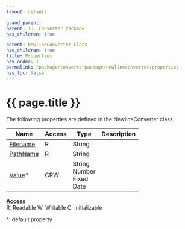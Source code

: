 ```yaml
---
layout: default

grand_parent: 
parent: 13. Converter Package
has_children: true

parent: NewlineConverter Class
has_children: true
title: Properties
nav_order: 1
permalink: /package/converterpackage/newlineconverter/properties
has_toc: false
---
```

# {{ page.title }}

The following properties are defined in the NewlineConverter class.

|Name       | Access | Type   | Description |
|----------	|--------|--------|-------------|
| [Filename](/package/converterpackage/newlineconverter/properties/filename) | R | String | |
| [PathName](/package/converterpackage/newlineconverter/properties/pathname) | R | String | |
| [Value](/package/converterpackage/newlineconverter/properties/value)* | CRW | String<br>Number<br>Fixed<br>Date | |

<u><b>Access</b></u><br>
R: Readable
W: Writable
C: Initializable

*: default property